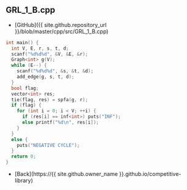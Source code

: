## GRL_1_B.cpp

- [GitHub]({{ site.github.repository_url }}/blob/master/cpp/src/GRL_1_B.cpp)

```cpp
int main() {
  int V, E, r, s, t, d;
  scanf("%d%d%d", &V, &E, &r);
  Graph<int> g(V);
  while (E--) {
    scanf("%d%d%d", &s, &t, &d);
    add_edge(g, s, t, d);
  }
  bool flag;
  vector<int> res;
  tie(flag, res) = spfa(g, r);
  if (flag) {
    for (int i = 0; i < V; ++i) {
      if (res[i] == inf<int>) puts("INF");
      else printf("%d\n", res[i]);
    }
  }
  else {
    puts("NEGATIVE CYCLE");
  }
  return 0;
}
```

- [Back](https://{{ site.github.owner_name }}.github.io/competitive-library)
